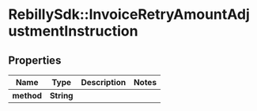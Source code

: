 # RebillySdk::InvoiceRetryAmountAdjustmentInstruction

## Properties
Name | Type | Description | Notes
------------ | ------------- | ------------- | -------------
**method** | **String** |  | 

